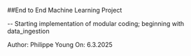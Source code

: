 ##End to End Machine Learning Project

-- Starting implementation of modular coding; beginning with data_ingestion

Author: Philippe Young
On: 6.3.2025 